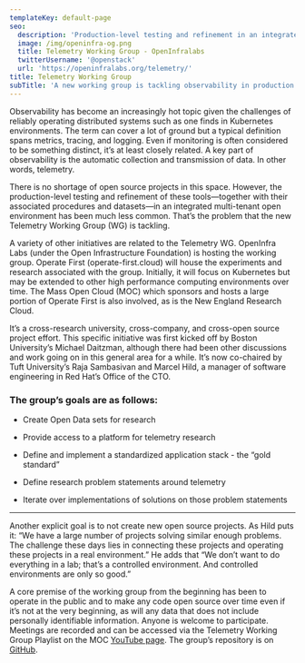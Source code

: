 ```yaml
---
templateKey: default-page
seo:
  description: 'Production-level testing and refinement in an integrated multi-tenant open environment.'
  image: /img/openinfra-og.png
  title: Telemetry Working Group - OpenInfralabs
  twitterUsername: '@openstack'
  url: 'https://openinfralabs.org/telemetry/'
title: Telemetry Working Group
subTitle: 'A new working group is tackling observability in production.'
---
```

Observability has become an increasingly hot topic given the challenges of reliably operating distributed systems such as one finds in Kubernetes environments. The term can cover a lot of ground but a typical definition spans metrics, tracing, and logging. Even if monitoring is often considered to be something distinct, it’s at least closely related. A key part of observability is the automatic collection and transmission of data. In other words, telemetry. 

There is no shortage of open source projects in this space. However, the production-level testing and refinement of these tools—together with their associated procedures and datasets—in an integrated multi-tenant open environment has been much less common. That’s the problem that the new Telemetry Working Group (WG) is tackling.

A variety of other initiatives are related to the Telemetry WG. OpenInfra Labs (under the Open Infrastructure Foundation) is hosting the working group. Operate First (operate-first.cloud) will house the experiments and research associated with the group. Initially, it will focus on Kubernetes but may be extended to other high performance computing environments over time. The Mass Open Cloud (MOC) which sponsors and hosts a large portion of Operate First is also involved, as is the New England Research Cloud.

It’s a cross-research university, cross-company, and cross-open source project effort. This specific initiative was first kicked off by Boston University’s Michael Daitzman, although there had been other discussions and work going on in this general area for a while. It’s now co-chaired by Tuft University’s Raja Sambasivan and Marcel Hild, a manager of software engineering in Red Hat’s Office of the CTO.

### The group’s goals are as follows:

* Create Open Data sets for research

* Provide access to a platform for telemetry research

* Define and implement a standardized application stack - the “gold standard”

* Define research problem statements around telemetry

* Iterate over implementations of solutions on those problem statements

- - -

Another explicit goal is to not create new open source projects. As Hild puts it: “We have a large number of projects solving similar enough problems. The challenge these days lies in connecting these projects and operating these projects in a real environment.” He adds that “We don’t want to do everything in a lab; that’s a controlled environment. And controlled environments are only so good.”

A core premise of the working group from the beginning has been to operate in the public and to make any code open source over time even if it’s not at the very beginning, as will any data that does not include personally identifiable information. Anyone is welcome to participate. Meetings are recorded and can be accessed via the Telemetry Working Group Playlist on the MOC [YouTube page](https://www.youtube.com/playlist?list=PLKNUArbT35cBMrl6T9Bpke339irzs5ARW). The group’s repository is on [GitHub](https://github.com/open-infrastructure-labs/telemetrywg). 


